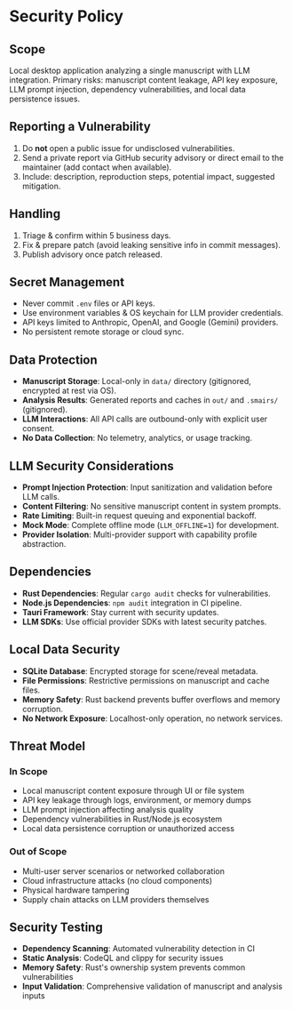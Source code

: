 # Security Policy

## Scope

Local desktop application analyzing a single manuscript with LLM integration. Primary risks: manuscript content leakage, API key exposure, LLM prompt injection, dependency vulnerabilities, and local data persistence issues.

## Reporting a Vulnerability

1. Do **not** open a public issue for undisclosed vulnerabilities.
2. Send a private report via GitHub security advisory or direct email to the maintainer (add contact when available).
3. Include: description, reproduction steps, potential impact, suggested mitigation.

## Handling

1. Triage & confirm within 5 business days.
2. Fix & prepare patch (avoid leaking sensitive info in commit messages).
3. Publish advisory once patch released.

## Secret Management

- Never commit `.env` files or API keys.
- Use environment variables & OS keychain for LLM provider credentials.
- API keys limited to Anthropic, OpenAI, and Google (Gemini) providers.
- No persistent remote storage or cloud sync.

## Data Protection

- **Manuscript Storage**: Local-only in `data/` directory (gitignored, encrypted at rest via OS).
- **Analysis Results**: Generated reports and caches in `out/` and `.smairs/` (gitignored).
- **LLM Interactions**: All API calls are outbound-only with explicit user consent.
- **No Data Collection**: No telemetry, analytics, or usage tracking.

## LLM Security Considerations

- **Prompt Injection Protection**: Input sanitization and validation before LLM calls.
- **Content Filtering**: No sensitive manuscript content in system prompts.
- **Rate Limiting**: Built-in request queuing and exponential backoff.
- **Mock Mode**: Complete offline mode (`LLM_OFFLINE=1`) for development.
- **Provider Isolation**: Multi-provider support with capability profile abstraction.

## Dependencies

- **Rust Dependencies**: Regular `cargo audit` checks for vulnerabilities.
- **Node.js Dependencies**: `npm audit` integration in CI pipeline.
- **Tauri Framework**: Stay current with security updates.
- **LLM SDKs**: Use official provider SDKs with latest security patches.

## Local Data Security

- **SQLite Database**: Encrypted storage for scene/reveal metadata.
- **File Permissions**: Restrictive permissions on manuscript and cache files.
- **Memory Safety**: Rust backend prevents buffer overflows and memory corruption.
- **No Network Exposure**: Localhost-only operation, no network services.

## Threat Model

### In Scope
- Local manuscript content exposure through UI or file system
- API key leakage through logs, environment, or memory dumps
- LLM prompt injection affecting analysis quality
- Dependency vulnerabilities in Rust/Node.js ecosystem
- Local data persistence corruption or unauthorized access

### Out of Scope
- Multi-user server scenarios or networked collaboration
- Cloud infrastructure attacks (no cloud components)
- Physical hardware tampering
- Supply chain attacks on LLM providers themselves

## Security Testing

- **Dependency Scanning**: Automated vulnerability detection in CI
- **Static Analysis**: CodeQL and clippy for security issues
- **Memory Safety**: Rust's ownership system prevents common vulnerabilities
- **Input Validation**: Comprehensive validation of manuscript and analysis inputs
